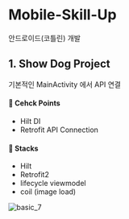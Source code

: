 # Mobile-Skill-Up
안드로이드(코틀린) 개발

## 1. Show Dog Project
기본적인 MainActivity 에서 API 연결

#### :loudspeaker: Cehck Points
- Hilt DI
- Retrofit API Connection

#### :wrench: Stacks
- Hilt
- Retrofit2
- lifecycle viewmodel
- coil (image load)

![basic_7](https://github.com/Daseul727/Mobile-Skill-Up/assets/44765748/b80746f7-6a4b-43a7-ab44-01ef6c58d7d9)
